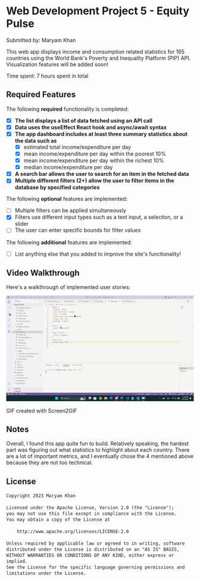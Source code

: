# Web Development Project 5 - Equity Pulse

Submitted by: Maryam Khan

This web app displays income and consumption related statistics for 165 countries using the World Bank's Poverty and Inequality Platform (PIP) API. Visualization features will be added soon!

Time spent: 7 hours spent in total

## Required Features

The following **required** functionality is completed:

- [x] **The list displays a list of data fetched using an API call**
- [x] **Data uses the useEffect React hook and async/await syntax**
- [x] **The app dashboard includes at least three summary statistics about the data such as**
  - [x] estimated total income/expenditure per day
  - [x] mean income/expenditure per day within the poorest 10%
  - [x] mean income/expenditure per day within the richest 10%
  - [x] median income/expenditure per day
- [x] **A search bar allows the user to search for an item in the fetched data**
- [x] **Multiple different filters (2+) allow the user to filter items in the database by specified categories**

The following **optional** features are implemented:

- [ ] Multiple filters can be applied simultaneously
- [x] Filters use different input types such as a text input, a selection, or a slider
- [ ] The user can enter specific bounds for filter values

The following **additional** features are implemented:

- [ ] List anything else that you added to improve the site's functionality!

## Video Walkthrough

Here's a walkthrough of implemented user stories:

<img src='project-5.gif' title='Video Walkthrough' width='' alt='Video Walkthrough' />

<!-- Replace this with whatever GIF tool you used! -->

GIF created with Screen2GIF

<!-- Recommended tools:
[Kap](https://getkap.co/) for macOS
[ScreenToGif](https://www.screentogif.com/) for Windows
[peek](https://github.com/phw/peek) for Linux. -->

## Notes

Overall, I found this app quite fun to build. Relatively speaking, the hardest part was figuring out what statistics to highlight about each country. There are a lot of important metrics, and I eventually chose the 4 mentioned above because they are not too technical.

## License

    Copyright 2023 Maryam Khan

    Licensed under the Apache License, Version 2.0 (the "License");
    you may not use this file except in compliance with the License.
    You may obtain a copy of the License at

        http://www.apache.org/licenses/LICENSE-2.0

    Unless required by applicable law or agreed to in writing, software
    distributed under the License is distributed on an "AS IS" BASIS,
    WITHOUT WARRANTIES OR CONDITIONS OF ANY KIND, either express or implied.
    See the License for the specific language governing permissions and
    limitations under the License.

